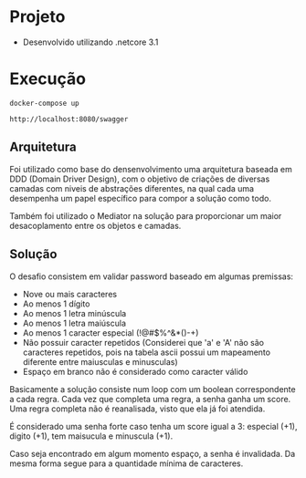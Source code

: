 # Projeto

- Desenvolvido utilizando .netcore 3.1

# Execução

```
docker-compose up
```

```
http://localhost:8080/swagger
```

## Arquitetura

Foi utilizado como base do densenvolvimento uma arquitetura baseada em 
DDD (Domain Driver Design), com o objetivo de criações de diversas camadas 
com niveis de abstrações diferentes, na qual cada uma desempenha um papel
específico para compor a solução como todo.

Também foi utilizado o Mediator na solução para proporcionar um maior
desacoplamento entre os objetos e camadas.

## Solução

O desafio consistem em validar password baseado em algumas premissas:

* Nove ou mais caracteres
* Ao menos 1 dígito
* Ao menos 1 letra minúscula
* Ao menos 1 letra maiúscula
* Ao menos 1 caracter especial (!@#$%^&*()-+)
* Não possuir caracter repetidos (Considerei que 'a' e 'A' não são caracteres repetidos,
pois na tabela ascii possui um mapeamento diferente entre maiusculas e minusculas)
* Espaço em branco não é considerado como caracter válido

Basicamente a solução consiste num loop com um boolean correspondente a cada regra.
Cada vez que completa uma regra, a senha ganha um score. Uma regra completa não é reanalisada,
visto que ela já foi atendida.

É considerado uma senha forte caso tenha um score igual a 3: especial (+1), digito (+1),
tem maisucula e minuscula (+1).

Caso seja encontrado em algum momento espaço, a senha é invalidada. Da mesma forma segue para a quantidade mínima de caracteres.